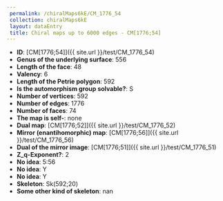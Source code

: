 ```yaml
--- 
 permalink: /chiralMaps6kE/CM_1776_54 
 collection: chiralMaps6kE
 layout: dataEntry
 title: Chiral maps up to 6000 edges - CM[1776;54]
---
```


- **ID**: [CM[1776;54]]({{ site.url }}/test/CM_1776_54)
- **Genus of the underlying surface**: 556
- **Length of the face**: 48
- **Valency**: 6
- **Length of the Petrie polygon**: 592
- **Is the automorphism group solvable?**: S
- **Number of vertices**: 592
- **Number of edges**: 1776
- **Number of faces**: 74
- **The map is self-**: none
- **Dual map**: [CM[1776;52]]({{ site.url }}/test/CM_1776_52)
- **Mirror (enantihomorphic) map**: [CM[1776;56]]({{ site.url }}/test/CM_1776_56)
- **Dual of the mirror image**: [CM[1776;51]]({{ site.url }}/test/CM_1776_51)
- **Z_q-Exponent?**: 2
- **No idea**:  5:56
- **No idea**: Y
- **No idea**: Y
- **Skeleton**: Sk(592;20)
- **Some other kind of skeleton**: nan
